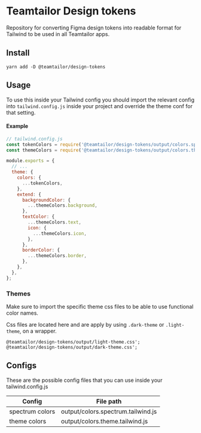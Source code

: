 # Teamtailor Design tokens

Repository for converting Figma design tokens into readable format for Tailwind to be used in all Teamtailor apps.

## Install

```
yarn add -D @teamtailor/design-tokens
```

## Usage

To use this inside your Tailwind config you should import the relevant config into `tailwind.config.js` inside your project and override the theme conf for that setting.

#### Example

```javascript
// tailwind.config.js
const tokenColors = require('@teamtailor/design-tokens/output/colors.spectrum.tailwind.js');
const themeColors = require('@teamtailor/design-tokens/output/colors.theme.tailwind.js');

module.exports = {
  // ...
  theme: {
    colors: {
      ...tokenColors,
    },
    extend: {
      backgroundColor: {
        ...themeColors.background,
      },
      textColor: {
        ...themeColors.text,
        icon: {
          ...themeColors.icon,
        },
      },
      borderColor: {
        ...themeColors.border,
      },
    },
  },
};
```

### Themes

Make sure to import the specific theme css files to be able to use functional color names.

Css files are located here and are apply by using `.dark-theme` or `.light-theme`, on a wrapper.

```
@teamtailor/design-tokens/output/light-theme.css';
@teamtailor/design-tokens/output/dark-theme.css';
```

## Configs

These are the possible config files that you can use inside your tailwind.config.js

| Config          | File path                          |
| --------------- | ---------------------------------- |
| spectrum colors | output/colors.spectrum.tailwind.js |
| theme colors    | output/colors.theme.tailwind.js    |
